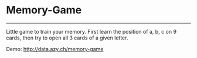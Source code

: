 # Memory-Game
______________________________

Little game to train your memory. First learn the position of a, b, c on 9 cards, then try to open all 3 cards of a given letter.

Demo: http://data.azy.ch/memory-game
